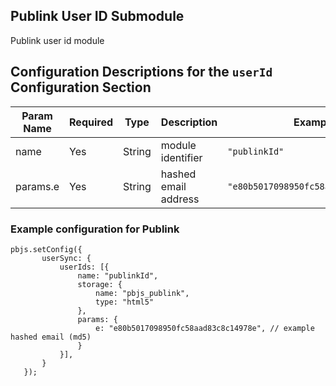 ## Publink User ID Submodule

Publink user id module

## Configuration Descriptions for the `userId` Configuration Section

| Param Name | Required | Type | Description | Example |
| --- | --- | --- | --- | --- |
| name | Yes | String | module identifier | `"publinkId"` |
| params.e | Yes | String | hashed email address | `"e80b5017098950fc58aad83c8c14978e"` |

### Example configuration for Publink
```
pbjs.setConfig({
       userSync: {
           userIds: [{
               name: "publinkId",
               storage: {
                   name: "pbjs_publink",
                   type: "html5"
               },
               params: {
                   e: "e80b5017098950fc58aad83c8c14978e", // example hashed email (md5)
               }
           }],
       }
   });
```
